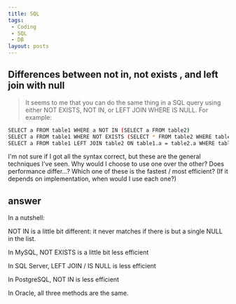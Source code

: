 ```yaml
---
title: SQL
tags:
 - Coding
 - SQL
 - DB
layout: posts
---
```

## Differences between not in, not exists , and left join with null

> It seems to me that you can do the same thing in a SQL query using either NOT EXISTS, NOT IN, or LEFT JOIN WHERE IS NULL. For example:

```sh
SELECT a FROM table1 WHERE a NOT IN (SELECT a FROM table2)
SELECT a FROM table1 WHERE NOT EXISTS (SELECT * FROM table2 WHERE table1.a = table2.a)
SELECT a FROM table1 LEFT JOIN table2 ON table1.a = table2.a WHERE table1.a IS NULL
```

I'm not sure if I got all the syntax correct, but these are the general techniques I've seen. Why would I choose to use one over the other? Does performance differ...? Which one of these is the fastest / most efficient? (If it depends on implementation, when would I use each one?)

## answer

In a nutshell:

NOT IN is a little bit different: it never matches if there is but a single NULL in the list.

In MySQL, NOT EXISTS is a little bit less efficient

In SQL Server, LEFT JOIN / IS NULL is less efficient

In PostgreSQL, NOT IN is less efficient

In Oracle, all three methods are the same.
